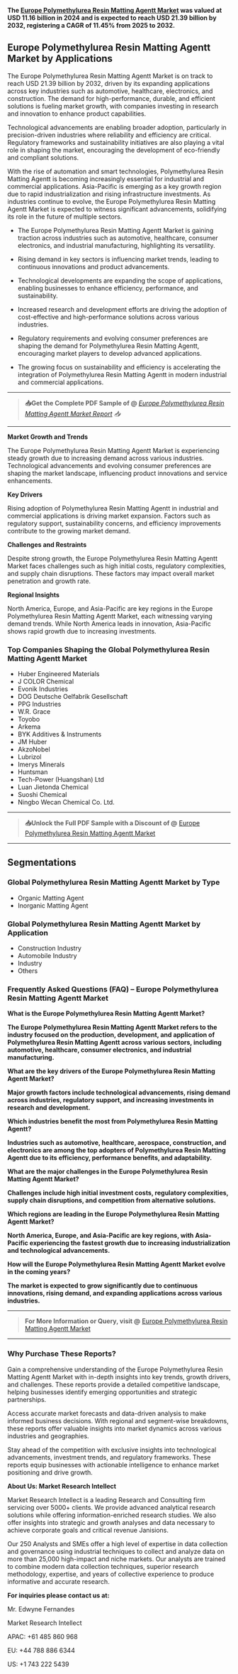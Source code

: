 <p><strong>The <a href="https://www.marketresearchintellect.com/download-sample/?rid=951334&amp;utm_source=Pulse-April-Europe&amp;utm_medium=852">Europe Polymethylurea Resin Matting Agentt Market</a> was valued at USD 11.16 billion in 2024 and is expected to reach USD 21.39 billion by 2032, registering a CAGR of 11.45% from 2025 to 2032.</strong></p><h2>Europe Polymethylurea Resin Matting Agentt Market by Applications&nbsp;</h2><p><p>The Europe Polymethylurea Resin Matting Agentt Market is on track to reach USD 21.39 billion by 2032, driven by its expanding applications across key industries such as automotive, healthcare, electronics, and construction. The demand for high-performance, durable, and efficient solutions is fueling market growth, with companies investing in research and innovation to enhance product capabilities.</p><p>Technological advancements are enabling broader adoption, particularly in precision-driven industries where reliability and efficiency are critical. Regulatory frameworks and sustainability initiatives are also playing a vital role in shaping the market, encouraging the development of eco-friendly and compliant solutions.</p><p>With the rise of automation and smart technologies, Polymethylurea Resin Matting Agentt is becoming increasingly essential for industrial and commercial applications. Asia-Pacific is emerging as a key growth region due to rapid industrialization and rising infrastructure investments. As industries continue to evolve, the Europe Polymethylurea Resin Matting Agentt Market is expected to witness significant advancements, solidifying its role in the future of multiple sectors.</p></p><ul><li><p>The Europe Polymethylurea Resin Matting Agentt Market is gaining traction across industries such as automotive, healthcare, consumer electronics, and industrial manufacturing, highlighting its versatility.</p></li><li><p>Rising demand in key sectors is influencing market trends, leading to continuous innovations and product advancements.</p></li><li><p>Technological developments are expanding the scope of applications, enabling businesses to enhance efficiency, performance, and sustainability.</p></li><li><p>Increased research and development efforts are driving the adoption of cost-effective and high-performance solutions across various industries.</p></li><li><p>Regulatory requirements and evolving consumer preferences are shaping the demand for Polymethylurea Resin Matting Agentt, encouraging market players to develop advanced applications.</p></li><li><p>The growing focus on sustainability and efficiency is accelerating the integration of Polymethylurea Resin Matting Agentt in modern industrial and commercial applications.</p></li></ul><hr /><blockquote><p><strong><span class="font-[700]">📥Get the Complete PDF Sample of @ </span></strong><em><span class="font-[700]"><a href="https://www.marketresearchintellect.com/download-sample/?rid=951334&amp;utm_source=Pulse-April-Europe&amp;utm_medium=852" target="_blank" data-tracking-control-name="article-ssr-frontend-pulse_little-text-block" data-tracking-will-navigate="" data-test-link="">Europe Polymethylurea Resin Matting Agentt Market Report</a>&nbsp;📥</span></em></p></blockquote><hr /><p class="" data-start="77" data-end="360"><strong data-start="77" data-end="105">Market Growth and Trends</strong></p><p class="" data-start="77" data-end="360">The Europe Polymethylurea Resin Matting Agentt Market is experiencing steady growth due to increasing demand across various industries. Technological advancements and evolving consumer preferences are shaping the market landscape, influencing product innovations and service enhancements.</p><p class="" data-start="362" data-end="606"><strong data-start="362" data-end="377">Key Drivers</strong></p><p class="" data-start="362" data-end="606">Rising adoption of Polymethylurea Resin Matting Agentt in industrial and commercial applications is driving market expansion. Factors such as regulatory support, sustainability concerns, and efficiency improvements contribute to the growing market demand.</p><p class="" data-start="608" data-end="849"><strong data-start="608" data-end="637">Challenges and Restraints</strong></p><p class="" data-start="608" data-end="849">Despite strong growth, the Europe Polymethylurea Resin Matting Agentt Market faces challenges such as high initial costs, regulatory complexities, and supply chain disruptions. These factors may impact overall market penetration and growth rate.</p><p class="" data-start="851" data-end="1095"><strong data-start="851" data-end="872">Regional Insights</strong></p><p class="" data-start="851" data-end="1095">North America, Europe, and Asia-Pacific are key regions in the Europe Polymethylurea Resin Matting Agentt Market, each witnessing varying demand trends. While North America leads in innovation, Asia-Pacific shows rapid growth due to increasing investments.</p><p><h3>Top Companies Shaping the Global Polymethylurea Resin Matting Agentt Market </h3><ul><li>Huber Engineered Materials</li><li>J COLOR Chemical</li><li>Evonik Industries</li><li>DOG Deutsche Oelfabrik Gesellschaft</li><li>PPG Industries</li><li>W.R. Grace</li><li>Toyobo</li><li>Arkema</li><li>BYK Additives & Instruments</li><li>JM Huber</li><li>AkzoNobel</li><li>Lubrizol</li><li>Imerys Minerals</li><li>Huntsman</li><li>Tech-Power (Huangshan) Ltd</li><li>Luan Jietonda Chemical</li><li>Suoshi Chemical</li><li>Ningbo Wecan Chemical Co. Ltd.</li></ul></p><hr /><blockquote><p><strong>📥Unlock the Full PDF Sample with a Discount of @</strong> <a href="https://www.marketresearchintellect.com/ask-for-discount/?rid=951334&amp;utm_source=Pulse-April-Europe&amp;utm_medium=852">Europe Polymethylurea Resin Matting Agentt Market</a></p></blockquote><hr /><p><h2>Segmentations</h2><h3>Global Polymethylurea Resin Matting Agentt Market by Type</h3><ul><li>Organic Matting Agent</li><li>Inorganic Matting Agent</li></ul><h3>Global Polymethylurea Resin Matting Agentt Market by Application</h3><ul><li>Construction Industry</li><li>Automobile Industry</li><li>Industry</li><li>Others</li></ul></p><h3><strong>Frequently Asked Questions (FAQ) &ndash; Europe Polymethylurea Resin Matting Agentt Market</strong></h3><p><strong>What is the Europe Polymethylurea Resin Matting Agentt Market?</strong></p><p><strong>The Europe Polymethylurea Resin Matting Agentt Market refers to the industry focused on the production, development, and application of Polymethylurea Resin Matting Agentt across various sectors, including automotive, healthcare, consumer electronics, and industrial manufacturing.</strong></p><p><strong>What are the key drivers of the Europe Polymethylurea Resin Matting Agentt Market?</strong></p><p><strong>Major growth factors include technological advancements, rising demand across industries, regulatory support, and increasing investments in research and development.</strong></p><p><strong>Which industries benefit the most from Polymethylurea Resin Matting Agentt?</strong></p><p><strong>Industries such as automotive, healthcare, aerospace, construction, and electronics are among the top adopters of Polymethylurea Resin Matting Agentt due to its efficiency, performance benefits, and adaptability.</strong></p><p><strong>What are the major challenges in the Europe Polymethylurea Resin Matting Agentt Market?</strong></p><p><strong>Challenges include high initial investment costs, regulatory complexities, supply chain disruptions, and competition from alternative solutions.</strong></p><p><strong>Which regions are leading in the Europe Polymethylurea Resin Matting Agentt Market?</strong></p><p><strong>North America, Europe, and Asia-Pacific are key regions, with Asia-Pacific experiencing the fastest growth due to increasing industrialization and technological advancements.</strong></p><p><strong>How will the Europe Polymethylurea Resin Matting Agentt Market evolve in the coming years?</strong></p><p><strong>The market is expected to grow significantly due to continuous innovations, rising demand, and expanding applications across various industries.</strong></p><hr /><blockquote><p><span class="font-[700]"><strong>For More Information or Query, visit&nbsp;@</strong>&nbsp;</span><span class="font-[700]"><a href="https://www.marketresearchintellect.com/product/global-polymethylurea-resin-matting-agentt-market/?utm_source=Linkedin&utm_medium=852" target="_blank" data-tracking-control-name="article-ssr-frontend-pulse_little-text-block" data-tracking-will-navigate="" data-test-link="">Europe Polymethylurea Resin Matting Agentt Market</a></span></p></blockquote><hr /><h3><strong data-start="0" data-end="31">Why Purchase These Reports?</strong></h3><p class="" data-start="35" data-end="297">Gain a comprehensive understanding of the Europe Polymethylurea Resin Matting Agentt Market with in-depth insights into key trends, growth drivers, and challenges. These reports provide a detailed competitive landscape, helping businesses identify emerging opportunities and strategic partnerships.</p><p class="" data-start="299" data-end="540">Access accurate market forecasts and data-driven analysis to make informed business decisions. With regional and segment-wise breakdowns, these reports offer valuable insights into market dynamics across various industries and geographies.</p><p class="" data-start="542" data-end="784">Stay ahead of the competition with exclusive insights into technological advancements, investment trends, and regulatory frameworks. These reports equip businesses with actionable intelligence to enhance market positioning and drive growth.</p><p><strong><span class="font-[700]">About Us: Market Research Intellect</span></strong></p><p><span class="">Market Research Intellect is a leading Research and Consulting firm servicing over 5000+ clients. We provide advanced analytical research solutions while offering information-enriched research studies.&nbsp;</span>We also offer insights into strategic and growth analyses and data necessary to achieve corporate goals and critical revenue Janisions.</p><p><span class="">Our 250 Analysts and SMEs offer a high level of expertise in data collection and governance using industrial techniques to collect and analyze data on more than 25,000 high-impact and niche markets. Our analysts are trained to combine modern data collection techniques, superior research methodology, expertise, and years of collective experience to produce informative and accurate research.</span></p><p><strong>For inquiries please contact us at:</strong></p><p>Mr. Edwyne Fernandes</p><p>Market Research Intellect</p><p>APAC: +61 485 860 968</p><p>EU: +44 788 886 6344</p><p>US: +1 743 222 5439</p>